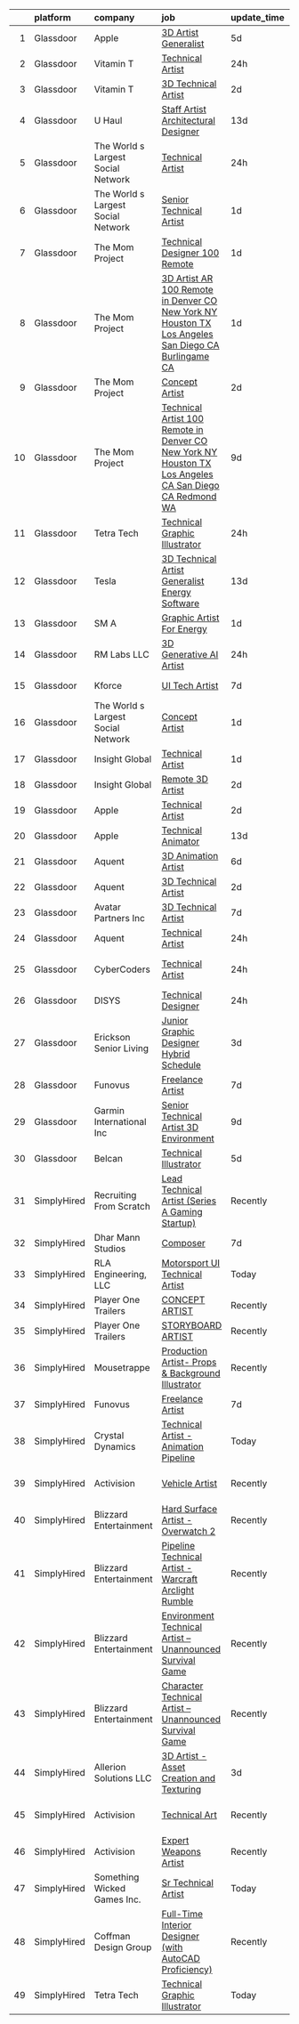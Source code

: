 

|    | platform    | company                            | job                                                                                                                                                                                                                                                                                                                                                                                                                                                                                                                                                                                                                                                                                                                                                                                                                                                                                                                                                                                                                                                                                                                                                                                                                                                                                                                                                                                                                                     | update_time   | location                       |
|---:|:------------|:-----------------------------------|:----------------------------------------------------------------------------------------------------------------------------------------------------------------------------------------------------------------------------------------------------------------------------------------------------------------------------------------------------------------------------------------------------------------------------------------------------------------------------------------------------------------------------------------------------------------------------------------------------------------------------------------------------------------------------------------------------------------------------------------------------------------------------------------------------------------------------------------------------------------------------------------------------------------------------------------------------------------------------------------------------------------------------------------------------------------------------------------------------------------------------------------------------------------------------------------------------------------------------------------------------------------------------------------------------------------------------------------------------------------------------------------------------------------------------------------|:--------------|:-------------------------------|
|  1 | Glassdoor   | Apple                              | [3D Artist Generalist](https://www.glassdoor.com/partner/jobListing.htm?pos=130&ao=1136043&s=58&guid=00000183b142dc7895416eb676f9e7ac&src=GD_JOB_AD&t=SR&vt=w&cs=1_91c1807f&cb=1665126293222&jobListingId=1008177549325&jrtk=3-0-1geok5na2k26d801-1geok5nanirmc800-b4fb4122adade5bf-)                                                                                                                                                                                                                                                                                                                                                                                                                                                                                                                                                                                                                                                                                                                                                                                                                                                                                                                                                                                                                                                                                                                                                   | 5d            | Cupertino, CA                  |
|  2 | Glassdoor   | Vitamin T                          | [Technical Artist](https://www.glassdoor.com/partner/jobListing.htm?pos=114&ao=1110586&s=58&guid=00000183b142dc7895416eb676f9e7ac&src=GD_JOB_AD&t=SR&vt=w&cs=1_ba75c360&cb=1665126293221&jobListingId=1008190119172&cpc=9908D8D4413DBB8A&jrtk=3-0-1geok5na2k26d801-1geok5nanirmc800-4fe0085365ae54c7--6NYlbfkN0DMrcEu7yrtATojKJA7cEzGQ3FdRGWLh0CZQInL4ECGI6k5tN82kdM0OKoro5eXmjoedRYAl107lfzTGd4MtMqxNT_N-I-oovqTDAQc4FXXmNBOog3p6gEvhgVuYTi7QGMWgVkZf7oxI37X7R48npD0zM4Oc0rfDoXZD6pTNS0lrPYV09BD5OxbQ2MDgwKDunjledHGG2Jb2QQ1Y2xFRS3Z6gyIT0mq0sbNdWOCuhHVX1URf68QAend3LIo97YyNEACb__eVU1H-X_ZXSPfyUwmr4ms8WEBDQBSfc8hPzveSt3kKQl1noJhOvRWKHmsD2qBCQ3C7XgWob8od6-9ReXgYHhAC2B75H-OHpwDhWehnZJ0--0CSawsPktCE2OQQkOP12u1eUn-lZfONWUYb5guu5_yGTt_QTn4Gkev7t0Mwow5_uZx4Cvd6Q_by4Zd4ktvHJ3lsoC8DI6hr9zDuoSbZq98VMaO1tlNk0rZVsyZQA%3D%3D)                                                                                                                                                                                                                                                                                                                                                                                                                                                                                                                                                                                                      | 24h           | Remote                         |
|  3 | Glassdoor   | Vitamin T                          | [3D Technical Artist](https://www.glassdoor.com/partner/jobListing.htm?pos=121&ao=1110586&s=58&guid=00000183b142dc7895416eb676f9e7ac&src=GD_JOB_AD&t=SR&vt=w&cs=1_4e1806c9&cb=1665126293221&jobListingId=1008183640717&cpc=2CAED5C921A5F994&jrtk=3-0-1geok5na2k26d801-1geok5nanirmc800-57783d62ab5b6ff6--6NYlbfkN0DMrcEu7yrtATojKJA7cEzGQ3FdRGWLh0CZQInL4ECGI6k5tN82kdM0cJmh4vC7GggBRnntlYyAXyPe4kaPAi-ulsnBuDrGwphUn1K38hpOPWGrG4dQbgduVtxkhuLxtyTGFsslBoSukNnguevwTE9GGarFab0LFWmC_a7d9t-q40goW22BOdLSKJooZTcWhJMO6VA_o8oeq22fKRoGOZC-62i14DAcI9wnBRIWriF14fCK7iCIEEEaVh4WWjiBV4QPkCdibVIxBNIiNZr4oFjAQho6_Ty_BA_3rQv8NMPAI2FVz0ED-jc58YRhOKFxZBdDAdeBDSMYKIzvxO2MoZdHGc3KAb21-swr5Mgs-hSEiS5b6vXM6jprYbus0dnmRaryQbEmJwuQ5O3ANgj1AVWHLwrRQFP0U2usi1qj4uV9zAexs3KxNsg80VO2wqxR8ypOAA-q2l9OUIpLH6qrzHzcQzV7NPqIAnPOQAT69XFQ9Q%3D%3D)                                                                                                                                                                                                                                                                                                                                                                                                                                                                                                                                                                                                   | 2d            | San Bruno, CA                  |
|  4 | Glassdoor   | U Haul                             | [Staff Artist Architectural Designer](https://www.glassdoor.com/partner/jobListing.htm?pos=105&ao=1110586&s=58&guid=00000183b142dc7895416eb676f9e7ac&src=GD_JOB_AD&t=SR&vt=w&ea=1&cs=1_d297debb&cb=1665126293220&jobListingId=1008158422934&cpc=C49818E30565E1C5&jrtk=3-0-1geok5na2k26d801-1geok5nanirmc800-28429ef3067ba079--6NYlbfkN0DdoLzd2nH_jHSLwr2EyTkavNA8xpnfBmQyA5D2SPCveIstByWqgi2KSDKasltwxyfxctkgsP-HOwOdSWhEHutSr9pl1BDh41IUZiravzOsEg4BUKUHZBBfsGybUratl0F9CtrC9DdvGVee0K3CHGdDTLNI56tu9C1qauDIyOB79jeZyTlP80d31ggwwOcbDudl9jSfp7958bo3rRen0rIv-ilZH0EkjQGZ_6WmtohinaSx4kH88OWRC3uVk8lFQdTyNcbKu64W2JaSntDOY4T9kYWx4Np7-RBU3mhNbqE7AT88GVEGeNDCY-u9mP6JNwDK7QFVx7Mqs1qRc3OOiprV0pQgpqdxygR1Hl1T2f02jBkxN_46SFJQM5TLJUY8pNirw5HBiNFx5EyF5sBwFpEHpPc_EbXFu2-0byer26P6ZX5PEAlvBkxObqib4517vtLMdpsJmvWo8gCuNmYelbvpRNTgpEfClpBIcvTSTZm9Qa-cyrN93ED0HmdQpJhUFempqB30UoG7EfkvZ_IS5eRD2JhISOFm_G0PLJ2i5bb8mA%3D%3D)                                                                                                                                                                                                                                                                                                                                                                                                                                                                                                              | 13d           | Phoenix, AZ                    |
|  5 | Glassdoor   | The World s Largest Social Network | [Technical Artist](https://www.glassdoor.com/partner/jobListing.htm?pos=108&ao=1110586&s=58&guid=00000183b142dc7895416eb676f9e7ac&src=GD_JOB_AD&t=SR&vt=w&ea=1&cs=1_fa4325e4&cb=1665126293220&jobListingId=1008190807134&cpc=FAE5E775D180B2FB&jrtk=3-0-1geok5na2k26d801-1geok5nanirmc800-8f7abb08aa7301d2--6NYlbfkN0DSgjPPcnEdvoK3uuxfISLALE6pB1FR7YSHOr_tSg5_QGIhoz_2VqUepdcKLBLI_zS-Wi1gpOq6dMW0w-HsccQjn5HOw0vCM1BAHodrXI4o3BNsrJRgnLp0-dSnnNCxF6gCWhn5CrDQtwkjpv5yFGOhejKpFIzEQi2cjxUGqf6PG0Rj_yANwmVpXj3F259M5Y6fbxTw4eUoRrCfgZCoFBTShngPR5G8l-Qy40hixQOIe9sJmvaUj9OEMrUSBXQz_lkI4JQUJ48ICxlCZ1lowOvSC4Y6O6EYWpfxPc8WMgAJs5ysHo041cEimq_G0s9arJ5Q1aMqzgEfqMskDMpU06TCzb5FB6WdHPJMizESpmF8JJlxS18M9d7FxclJXRkIUuXWW51aLpKlzhSUXdxEdmwNoIKAclnWvrf6-9wNsonZqGlYNp_KNbSEOjWZyeNgbdvZ0arioiNh2tLvOR4TmKKK3j20M-toTF7JgCRAijY7nTQkDiiDf2eF5Zk9B7LfT5rYVYIXQofbnz5pyTP-rU437oAHBlHRu8tZSzU3bn7mpjiCEWVxZljojHEjzmB5RQPgTzCEwwNPR9MbHT2hgA_1e-02T0JvAmNzzgd46BCnGQ%3D%3D)                                                                                                                                                                                                                                                                                                                                                                                                                                                                 | 24h           | San Diego, CA                  |
|  6 | Glassdoor   | The World s Largest Social Network | [Senior Technical Artist](https://www.glassdoor.com/partner/jobListing.htm?pos=115&ao=1110586&s=58&guid=00000183b142dc7895416eb676f9e7ac&src=GD_JOB_AD&t=SR&vt=w&ea=1&cs=1_d9b7d35d&cb=1665126293221&jobListingId=1008187748776&cpc=1160948BCBA38B5B&jrtk=3-0-1geok5na2k26d801-1geok5nanirmc800-43e75aa6d1b6b42d--6NYlbfkN0DSgjPPcnEdvoK3uuxfISLALE6pB1FR7YSHOr_tSg5_QGIhoz_2VqUepdcKLBLI_zT0DoD7XNjRcko3bzj30v3k29042QoANHLR1FwDaQDcWTpTr5mZoegpiEi5uaMsk9GCFVtl7azjXXSP_dmXIv59qqTbl47iCwoY0lC2yzjtSi3R4iYnk6OPt7SGvilmtjipSrek_-jx86ddhemrxEG5NJ5Fr2_TwwoSFvmObB5Uhf8f1J2BGI7Z7M_wuysduzUgCdcPR8n-QzXPLOwfbQkODRcsLVHRv6RoHEWiPbwJd2_F4JvK1udCRiB_mOdP70Nw2Q2sD8tu61WRBfLOBSe2dlWdBEvDEH1ieDGsXlBo8ENDdxknU0DKRRLQM4-CamhT7WZfcj9J1p7Z9ALeFEyJBwJnYDCZX_uTKv2wFyKZAE1yFJNUvBYxwLXXqVfmQQREwXpFehAW8p1wiQBq_7mxxpyM7_Vj92zarGjp7iQFbNLU1LE0A7bfYhyGntvfktExyk0-0YWtd6ceQfwI7moi9SMxDq19URxZYLofMCKljor8Ldm3_gUCFx2qS-EeRoswEYgv_sqhCmBG7LmtpCMlEmFe-h-HeD0%3D)                                                                                                                                                                                                                                                                                                                                                                                                                                                                        | 1d            | Sausalito, CA                  |
|  7 | Glassdoor   | The Mom Project                    | [Technical Designer  100  Remote ](https://www.glassdoor.com/partner/jobListing.htm?pos=124&ao=1110586&s=58&guid=00000183b142dc7895416eb676f9e7ac&src=GD_JOB_AD&t=SR&vt=w&cs=1_8a76c433&cb=1665126293222&jobListingId=1008187455974&cpc=F41FEAB56D215062&jrtk=3-0-1geok5na2k26d801-1geok5nanirmc800-2b7a89cb093a293f--6NYlbfkN0BDp_epf89aHDQhKpPegNJQ_ldQpEFZQsM9OcONMGxWx6pU56EKHF58QjVdAUvn2gUzwHzTDZRzbgVCcvYoK4rZSknQAEOKvWvIwhQpXi-Zq3rliI-fHFU4qQsyGov3paMiYE5yvJC2lu2C9AwBYn-oIwpNggQ5AIsK3BwBBrkphW4kkon5aurPaR1knE9O4DtXWUdWrRM8bUWk0I5AgcynBUlSqqJIfx4rwR4DEV4lg9L0Qt9HPkmTXDL8ccDwXh21XT7WWBgHCjd86tYUw21K6NkHE1sccuwTTz_4riFgNbj3U7sc2z5R3DeUcxF8DRpgBVCWOjILlGgOrmbBie6m-tv5C_VLqzRFl2dVnd5L_vpeiZasQvFnMIj3W9Bv-vrJRdLE6LeRLbAE2g5CKZQrW2d8cATVuClRS4FTnjaTQUNT3F10At6-_m7zonBs0Ul4lc47C7MqYItRZiTnx0DFnNMXk7XDbuW8xGw8MJ_0h_W4JsFtWV97h6z-V6Yqu-VN2365aZsDr35aEUykVmrvTaR_paBBOb-tTPmdKh1X3FzM4KVe4Y5wzF9uq-H7cDN81y9ALOBUeQ%3D%3D)                                                                                                                                                                                                                                                                                                                                                                                                                                                                                      | 1d            | Remote                         |
|  8 | Glassdoor   | The Mom Project                    | [3D Artist   AR  100  Remote in Denver  CO  New York  NY  Houston  TX  Los Angeles  San Diego  CA  Burlingame  CA ](https://www.glassdoor.com/partner/jobListing.htm?pos=112&ao=1110586&s=58&guid=00000183b142dc7895416eb676f9e7ac&src=GD_JOB_AD&t=SR&vt=w&cs=1_4cff0400&cb=1665126293220&jobListingId=1008186710593&cpc=AF770993EC679D41&jrtk=3-0-1geok5na2k26d801-1geok5nanirmc800-40cc6dfce80a4cc8--6NYlbfkN0BDp_epf89aHDQhKpPegNJQ_ldQpEFZQsM9OcONMGxWx6pU56EKHF58QjVdAUvn2gWsGG9ahS3uGmPO4SPCKkDccL93DIMTLmMOzNuL7GLFOzDz_xNmNPfvKnHakEMKxe3ImtgGyBma2uSBUHYvTcYYyouVVJCteyIkf31MLFEvroUvqwyu3S0gxfGp1vudw5pVaKuy9a4Mg9Y5FqbB9WCiQHF2OrFRxsCN8xjD-I2loxA_F4FhBmfrQMdAXD-ZdSuzPkmwe02juy8_P_-BY5yR0OpJjDvJm2O3R35LM-fEnPA3MGgk1WOyymHgxE-7CGG67IZNhpdxLIBIrXRq3uVyqJPLiQsXcTJg18vL1-5CG-Eunkr4lfLJRdPN4vTJh1KOsFbal__rRl9Rk2lHbYewsoAsaSM4Hgm-zpHSYt1FY892bIY3OOuuPtWIn0LKGxa_Poth02luV5_qL8uo0bc_NyQom0KwYMFI28VVknXhwnNREWJTsg_8q_57erwgfVMJSy6Fh8_8ZB0lwWHbDxz3YUZuysH1NQBDGwHKl2UCbzhR87WTbROob5VinoGoxG222QKXMW2NmD1neCRxpRo0)                                                                                                                                                                                                                                                                                                                                                                                                 | 1d            | Denver, CO                     |
|  9 | Glassdoor   | The Mom Project                    | [Concept Artist](https://www.glassdoor.com/partner/jobListing.htm?pos=119&ao=1110586&s=58&guid=00000183b142dc7895416eb676f9e7ac&src=GD_JOB_AD&t=SR&vt=w&cs=1_4b8b6784&cb=1665126293221&jobListingId=1008184715301&cpc=F41FEAB56D215062&jrtk=3-0-1geok5na2k26d801-1geok5nanirmc800-17233e568e6bdfcc--6NYlbfkN0BDp_epf89aHDQhKpPegNJQ_ldQpEFZQsM9OcONMGxWx6pU56EKHF58QjVdAUvn2gUGYk7cihXgRAL09swMZPYsAyRqyE257yvYbbx13VuAAtV4yYcG-ioGeqEUik5rn4OKCZcWnmopQqHLZFgsYC5yn8wwLxhJLC5NnTcQGuv0Ll9xNNRUp9s429WtTd_ZRXajzKCM_HvHYBTNe-G5l0cofftS0_TZCYEqXec_urbk4xGaaDOpYX6gCo1relTgGH5DL9_OZd3frgr-TnYMw28jZJ_3tA8DDkFQPAbQeTd9gcO3gcjELbvNNmMeA9KdsCc3nUYwhqSC4mRFd5sNl__UaBXimTk8TylWCt2NI1sO-TQWhJWb8zID2bLMGMnx9MSDGjckppCy0zOQxpqPFQbPziOpWWnNAaKyUV6NlQ82cyjraUuy1n0mdxr0Y4pL2XPWSYMQLZEdX0dt5rJe1Dw4me3mUJKBTScLtJSB1QPDzKCFG8PBMjM7-G2iJSeQGGdXYoCp1nPmlk0Xv3bp6PyQ9K81xTAmzk8RqJwCdfeyytpwRjBfy9E5XvzsbfMjrmLyjn31tZVZHQ%3D%3D)                                                                                                                                                                                                                                                                                                                                                                                                                                                                                                        | 2d            | Burlingame, CA                 |
| 10 | Glassdoor   | The Mom Project                    | [Technical Artist  100  Remote in Denver  CO  New York  NY  Houston  TX  Los Angeles  CA  San Diego  CA  Redmond  WA ](https://www.glassdoor.com/partner/jobListing.htm?pos=116&ao=1110586&s=58&guid=00000183b142dc7895416eb676f9e7ac&src=GD_JOB_AD&t=SR&vt=w&cs=1_a42245e6&cb=1665126293221&jobListingId=1008166593802&cpc=A65DF3A704A48F9B&jrtk=3-0-1geok5na2k26d801-1geok5nanirmc800-6e8033c65c52bca1--6NYlbfkN0BDp_epf89aHDQhKpPegNJQ_ldQpEFZQsM9OcONMGxWx6pU56EKHF58QjVdAUvn2gXDBOjng6EvAYb4QaaBYmM4bSN2k-k0hJMvvwLe940tQ_2hvo4ZvydRl-32pLvINJ5QREsadtQk7Xg1OJMm_-6eL4oHEiBncfPmp5zoVA1_5_wD5ki2LaIpf9P3rxRCN-pEySvJ8Iyg2gk0-7-KZwcTkn--sa98P7eOI3fZR90Aj24Gy3d9-Te_z90tzk_gUPcKXCxc_Is4Z225bT1uf7Qru6H7SVCwI-5pQsvEycF_vyggOXxYcEYpC98X0HVgczlK-XLGDEOR4T6bd3BN9eJ94p_D7Fr8-nvPi6s3J3DN_7zqQdtcSAspUno65RNb28tLlxRVtkDkVayjASNVWDmVeNmbjiHis92tE0hwLUWOXnMHxAKIf99flt8VTz-GKYgrB3yA5j7d6_gehE2Q3OYqx2RIa7t5-hOsdXk5GYzkC8DX1zMcAJgujyaegfN1dhgbiMXRsKwVIiYz2LMT5xXocTzxOd_Xc8HT0aF4AOw_tuEOVSickMArPMy8drh2U8MaWImH6UxDHU2w6RTvPMj6)                                                                                                                                                                                                                                                                                                                                                                                              | 9d            | Denver, CO                     |
| 11 | Glassdoor   | Tetra Tech                         | [Technical Graphic Illustrator](https://www.glassdoor.com/partner/jobListing.htm?pos=128&ao=1136043&s=58&guid=00000183b142dc7895416eb676f9e7ac&src=GD_JOB_AD&t=SR&vt=w&cs=1_d7c3b9c3&cb=1665126293222&jobListingId=1008190794494&jrtk=3-0-1geok5na2k26d801-1geok5nanirmc800-4c9526b67c31d1e6-)                                                                                                                                                                                                                                                                                                                                                                                                                                                                                                                                                                                                                                                                                                                                                                                                                                                                                                                                                                                                                                                                                                                                          | 24h           | Helena, MT                     |
| 12 | Glassdoor   | Tesla                              | [3D Technical Artist   Generalist  Energy Software](https://www.glassdoor.com/partner/jobListing.htm?pos=104&ao=1110586&s=58&guid=00000183b142dc7895416eb676f9e7ac&src=GD_JOB_AD&t=SR&vt=w&cs=1_3996049d&cb=1665126293219&jobListingId=1008157897731&cpc=2CAED5C921A5F994&jrtk=3-0-1geok5na2k26d801-1geok5nanirmc800-526eb1de46a13cfb--6NYlbfkN0BkX03mv_qGbDFMol2YHqLRvzzvm2LmpzMO_FcYL_FtJlnJTzsjtFTdelRG5HbGrIe2PTLamnnGyc0K9IhIzhvtAaA_C3Jn2PnSTYWfi9sxFoDfsz-iPWzSvtbHiGIa1Jep_ls665KD8ZOby9ycty7zaxZQmjF4kAVq6PfQXlakV1KOAQBBbjZECkT8jtrWal2hnBt_NLyvxWBgZrD9yLB0ooZ5IbS4xPP9Qlyhojq_tWQEltcTiV7iOWAfedVm3uS8KBRRcwmhL63L5W1-IrhA33NsQcvwdGGltMVr2dLx5dyO4Lc51Q2WgxiwsviRwS0qoYkpfJN_tnUyF07OxPShr21yw-M6isfgDVIQXILDbrY0ENIHN9dKr2g2gHr2k_DkqLA4hPQueMudvDP3pF8NrkfSkUb2OYBNnZCtgWhIfyml-UnRXomPZy1Zsh5LPqxwEVnKLgCe0jet4myhxcgEk9dWCR2E3ZUkSHF4lAbwNK9zRrpXI_Cs3sSqXgyi8oPaboUXSDhn_5y1ksvQMfNg)                                                                                                                                                                                                                                                                                                                                                                                                                                                                                                                                 | 13d           | Palo Alto, CA                  |
| 13 | Glassdoor   | SM A                               | [Graphic Artist For Energy](https://www.glassdoor.com/partner/jobListing.htm?pos=129&ao=1136043&s=58&guid=00000183b142dc7895416eb676f9e7ac&src=GD_JOB_AD&t=SR&vt=w&cs=1_7381d443&cb=1665126293222&jobListingId=1008187169531&jrtk=3-0-1geok5na2k26d801-1geok5nanirmc800-d9cea0c1bcd8c006-)                                                                                                                                                                                                                                                                                                                                                                                                                                                                                                                                                                                                                                                                                                                                                                                                                                                                                                                                                                                                                                                                                                                                              | 1d            | Remote                         |
| 14 | Glassdoor   | RM Labs LLC                        | [3D Generative AI Artist](https://www.glassdoor.com/partner/jobListing.htm?pos=106&ao=1110586&s=58&guid=00000183b142dc7895416eb676f9e7ac&src=GD_JOB_AD&t=SR&vt=w&ea=1&cs=1_499ec3ef&cb=1665126293220&jobListingId=1008190172064&cpc=21001CD36CB5FE0E&jrtk=3-0-1geok5na2k26d801-1geok5nanirmc800-a101640b2a25769e--6NYlbfkN0DAwgduWqBP7ymGN-lTADpinz2i-23XbRAyg5ywqS-MDRMEPY4xgQIz3GME-UDiJJLBmqKVmKMsAF5-ZqxYJqQ4-XCnGNMWWXC8u0OiK-_kQL0XAZiviRYjP6kzoBeSgBD8YDk_SLyHKGQAAN-Nd0Fy3CyajKfYiX1OJoHfH8hCsRIa6Pu3XuKs1jaWJtgQSmScy5JJc_cync-jsBo9IZj-3p0cPiD-qMBL48_o2L7NBeKE0yWSfQtt2d972ZOzAWh06Jp--KXIG-_Ta-m0C9YwHCL_Hj9Gs5DYa59Pg9lDg9iMbiAaYksEmxf7caJhQ5woEhF-FoVBlzRiJRKiGwVkHQWn2UPUa9VuR-hflKekf2A0nkd99QP0OHoshRBtDlNYlxAXGNToqCfQmwAmgOBheJb0YU6N9el8J5oP2uPkiVaO9F_GKUJ_6gfEchI8sMK_98xtFBeuBfhHCVlZYiHumDIEKPoE_SRFEN3WO256jtWk6cmC_T-63uwmYDe1fZvC14rlfP0NQ9rxFo_eDktU)                                                                                                                                                                                                                                                                                                                                                                                                                                                                                                                                                      | 24h           | New York, NY                   |
| 15 | Glassdoor   | Kforce                             | [UI Tech Artist](https://www.glassdoor.com/partner/jobListing.htm?pos=122&ao=1110586&s=58&guid=00000183b142dc7895416eb676f9e7ac&src=GD_JOB_AD&t=SR&vt=w&cs=1_d807e93a&cb=1665126293222&jobListingId=1008171475881&cpc=9908D8D4413DBB8A&jrtk=3-0-1geok5na2k26d801-1geok5nanirmc800-8748ed1c41fd3b3d--6NYlbfkN0C5IatSLh_Ak1q39eQQoPIxD737RW9NeiYGvIRXkrLjEBkC4LI6KweFWWPiS1PvvlwxA2m4CamoThoPYW6CxHGLk7ATe_Ty352287DtOcs0O887YIIINEXee3FgfCvQ3FDnHWz5iqrayxNrdw0fILeyuW5zl-9iFm0xlNvjbbxNdTo1uQ2sMGXsLIXBt94cmgjx8w1PXbJt0hNyRo0tzPV4Yh9EqMDIUwNOtuAtZxCRx566zpGwm_Jc9hF0aMWrVPBJdfSw-RiU8FlXFQ-iTfCXuTdfPf-AT-5fcpz8lkC4ko43Z8jsfmeRR9kBWntGOz-I1nUtUXSX5CMjm7KsY2-7WxE2nXER3s5N6mEtAoW57tj3nDMleVlUXF3a2PnaIUBFMK7-2KasDvI_xQ82B0pOyhiy7xifgYtoAOX1AW8yUc4-a-OiOiQvyEc40UyQMaswwg-VN9JRDaLkwEiLmPkZoy3S0serh-CL5C-F1w8fn4V725K0_9SE-FDeAf5ANez5S1PHXhkGVEEgGwxgyK0IUZKi0tnsmZCkWVb_gzRcF87jOIabr94B5lACDOis0cCtdlk8mK55DZbg-8OcGz0ZvpWeYAbjoi-pORq0eQvpPQ%3D%3D)                                                                                                                                                                                                                                                                                                                                                                                                                                                                        | 7d            | Redmond, WA                    |
| 16 | Glassdoor   | The World s Largest Social Network | [Concept Artist](https://www.glassdoor.com/partner/jobListing.htm?pos=126&ao=1110586&s=58&guid=00000183b142dc7895416eb676f9e7ac&src=GD_JOB_AD&t=SR&vt=w&ea=1&cs=1_359bee8a&cb=1665126293222&jobListingId=1008186340815&cpc=8795CF9063CD573D&jrtk=3-0-1geok5na2k26d801-1geok5nanirmc800-cc7e55fed0efd7ad--6NYlbfkN0DSgjPPcnEdvoK3uuxfISLALE6pB1FR7YSHOr_tSg5_QGIhoz_2VqUepdcKLBLI_zTEfFToJ3KPwjBQLNJEeyEoRYS8aDC9M1mga6tPoHvjo53jKQVlzXfnckupStHRyNm9gcOotVCOQmHWW1CyZRD4Kz-OXkGsTH6Y94taGGa2lCHkcahcdkMOEWkcNV_RyUiQ-L7bmQ8iY8Xrc5WADtoFAsHIF5m88F3zswZX-18r2zHeNGcHzLOasxCDsbMBcUsOFr0qCXmBYTyYvOk1GLeC3t5Tbo4BfcvBpZpCK07IGFwCt48fT9gdpneyXiXgHAMWP0fDLlrL7XCiacbZ9QwmojsW4G5VywR787CI0HVaTxd1BwIbdsx2kateutMOzbntLmqqrH4BDa-HGYti6vHz4pXBfNcJzERbWKjfsD5MBTRTQioLqyiyVxUj_JQvpq-2Xaz8eKPLbLAuAzmeyREqXShyWoMQndOGTULKDu5KHWblYUrL4erAvEkI2xMyp9Yyve5MJXbVWk7u8l5zHTFy8LcF7FSg6Uq4UNdAW0YE7xZY3ChBj_iICnucOKCYLQjyCAXLRmR5yuUxXhSN_-qv)                                                                                                                                                                                                                                                                                                                                                                                                                                                                                               | 1d            | Burlingame, CA                 |
| 17 | Glassdoor   | Insight Global                     | [Technical Artist](https://www.glassdoor.com/partner/jobListing.htm?pos=117&ao=1110586&s=58&guid=00000183b142dc7895416eb676f9e7ac&src=GD_JOB_AD&t=SR&vt=w&cs=1_cf677ab8&cb=1665126293221&jobListingId=1008187156942&cpc=451933188B21919D&jrtk=3-0-1geok5na2k26d801-1geok5nanirmc800-58ae165802432f9e--6NYlbfkN0BKkHZu3wF05EeDimN_p6sYpKCMArvwa95YdH7UpkaBCqc7l59ErwqcyE8VoIfttn5DgIx-Q0rqsd42Vgb5_V77ABVyrhG7TAJd1uA4vfkXmxU-usPiVY7_8bsjLvTSy_a2wZW9hfmWyLff8g7tHbUg7ojR2qpUcxU3H4h1bSEFDwYEiKWUghIIf6sMmWmM2H7KQGtUO4oE3pOiifK8jt7dy8vpy96tAufiJUAYPRJGuuw9-n1dTg1M70c0nwh8w76CkshFSUoILQiyQrvdQkTijXmGuWnbSP9pbY6NqvH7YSqvBnpyJ7lE0saIlskBpudbqL_eoHoK0KwE53mg0wWV8ilNaVjczGlNSFkUKm4C_0nTRzA1fR2bfSXvIUqCBUIfbOjVNzLh22VDV6I-qmKyPUUZryOmSd7LihPNRlpIB4_NitswrM0jKMRCvwE46XUu-r0a2fyODEu0oV5OSDN0SS6-lBiY3jjlxKDnw-9VFSeKMxJcWtan0tINMBPt16k%3D)                                                                                                                                                                                                                                                                                                                                                                                                                                                                                                                                                                                    | 1d            | Redmond, WA                    |
| 18 | Glassdoor   | Insight Global                     | [Remote 3D Artist](https://www.glassdoor.com/partner/jobListing.htm?pos=123&ao=1110586&s=58&guid=00000183b142dc7895416eb676f9e7ac&src=GD_JOB_AD&t=SR&vt=w&cs=1_7135b2ad&cb=1665126293222&jobListingId=1008182605840&cpc=3BA4CE39D5B5DEF5&jrtk=3-0-1geok5na2k26d801-1geok5nanirmc800-0da53dbe4e0acc31--6NYlbfkN0BKkHZu3wF05EeDimN_p6sYpKCMArvwa95YdH7UpkaBCqc7l59ErwqcyE8VoIfttn5_RBWmmYEo4oBMOveeso4D5gmTQkpf_Ej0eK3rWDG73PVYDbgvD1dP6yvxXeusgTRtSYX0_2DlhclHBgHrG6bZip0RTsVJTD0dPng34dHjz31fUQhT3nkiVF8hgOcG3PBLFEApOlV9XcQTbLUlBSNZ0NEeE168_kXag6eZTULElKkNQkwdKxXkTOBUvRL9DlC61Cax1GiOBwBytohV5QfXp1e0EuMORvY7IK3wiUhroJn-6UqBYzIBdwI46f91Ew7cBhwcF_2nzfIr09ObdB0zcE31iGQRM5stN53vTsQ6Ak2dQV5x4UzcCXeUwGbuXmySCnpS4PGinZr8bBxOlC2DTsm5cPjpady6JYPsOzkMU6SEk733EgZX4CERBZySaLQJorYeoU7bP8KrX5SVMf2hMDHf5Ci775Yom_iQPyQe5Ocaq1VGIc2O)                                                                                                                                                                                                                                                                                                                                                                                                                                                                                                                                                                                                  | 2d            | Burlingame, CA                 |
| 19 | Glassdoor   | Apple                              | [Technical Artist](https://www.glassdoor.com/partner/jobListing.htm?pos=103&ao=1110586&s=58&guid=00000183b142dc7895416eb676f9e7ac&src=GD_JOB_AD&t=SR&vt=w&cs=1_63b52c4f&cb=1665126293219&jobListingId=1008185057649&cpc=3BA4CE39D5B5DEF5&jrtk=3-0-1geok5na2k26d801-1geok5nanirmc800-769b759a8b3d76b3--6NYlbfkN0BvKrLyj5gPmtZO9T8euul8TCxuuKNOtzRJOomxnwSEodTz2Bc-sPZl5OJ9R4TJsNf_j8bAPQRPwzf7hOO15YLr2ASWXe2r8IhtbLVc9P1AOB6UhsYtFdGWoUfT_0sfBvJQHNhoX6M4T4KYExlylBwNO4HFO7IzclFGD5ObLaAP8XyCd7m5ETD0CeuH3W1Awvyo-YhxbL_1ub-rnMeFPnQpZawn5KOXkuzX0g0dG_Pm29SnPekjrCII39dyYDJwr-KS9FFczV89CtnNMIlDy51xcALW8KIF-Hb1uOvPLJi51sSHgiLfwrkETB6mTkOxZgGxLEmDN6zRX8rC-GCcCOl_vEAt14Ht8z0htl3PxOYxsM2CsPMzT9YlBpNJ7aL7JxrahZ9sJZKtm8XcHVDbGgnig9ejISWhJGWhGdmWBy6oAls_1LWCSpztkjKrR-IIfx6gNKUG5MY_bN--GqitPmLZh7txaVltROWkBHHwIBJlyi3E_0hh594bcVmge4USFZ-Axabjz3dbLBWjcvBohpobb6ooKt_xXDqGkWlHYA7KYqpFlUcHRKt8OCynB0mD-OCqtFFtC8mxymms1H8rsBklZXd-rCwUaFPyRHM5ygHjGbP72SfXjhohp0wCzwXmgM2xK6-HEmUrbTf8g2UqdRbJDD-wqWRayf67a_vm9UKNyQmIiJaO7EvyKrktB3SdbcMLoH8cCHASuZG4tEgRpKGPaobWvvjrWJWnWoizGnC7BPnfJGHQjJEkAuIMnTR19lLBv4MyE6BWEkAZxFl6MDq6BBIhHEbyhvFL6goLEyll6R5Q7_bUWp3dqv6atnVFNlYrnlbLlwgUDaRzf9EJFRu_mR8ksmw2zHukb-4TY32wEIrLIhw5P4Cjg9-xrginUc8kZakO1K_RGneR6n01av4H3HUlUepZGJPTFsTg4_KPP2RLI5e02h0haiG9V9LBK3CwRzP_-8ECgdsQ2Yifs_8FBjQQKSyX6QDBpwAdSDBvzhM9J2RJ7TuRqi1GoU4LE74%3D)                                                    | 2d            | Culver City, CA                |
| 20 | Glassdoor   | Apple                              | [Technical Animator](https://www.glassdoor.com/partner/jobListing.htm?pos=107&ao=1110586&s=58&guid=00000183b142dc7895416eb676f9e7ac&src=GD_JOB_AD&t=SR&vt=w&cs=1_f6fb19c2&cb=1665126293219&jobListingId=1008158072633&cpc=9908D8D4413DBB8A&jrtk=3-0-1geok5na2k26d801-1geok5nanirmc800-be55038f8aa5dd5e--6NYlbfkN0BvKrLyj5gPmtZO9T8euul8TCxuuKNOtzRJOomxnwSEodTz2Bc-sPZl29JElYHfcoQTWHtxvJun99TxfByIT46dF5J4BsautTkVDozPaDYENpr8lzUPk-6oR0Bol2v153U7Mn8Z7Hvg7bKicvPk-Zzd7Nj3-nde3mT_81GSQgtrF0j-Hpn3HqbeFxug-rzwgw1Px8TuOomEuMALBTKU5QovdqT8gQ6TYQBduZmc_AJ59msU9iYuN7GAgOIqnuD0uiQKy5jl1eYmE59nj1JiuM9gUyFaigjIrKGyipa9Wf4oWLrnuH5izI00I53TTy2fPRYe-UZgSdAVpsw8RGTF9FLOnw8sxQYnCuFf5wEKhewKGUPD2_Kx0QnUyhd2hv0PuwZp5XQluATPCZ46HueU_XvXUhxWoPJBNTyqx0VDcr2EI4jsDq33JPA4BGF3izHCbG3CZ7rRQdlome0tV_tbpY87lTGQ1t8VB6jiqYleoOUOlX2TqMrGgGfbWmy9U_xaOsRNsKOdSNf-W8G2MHoe5MSIfAKg303zPyXi91DZtDLSiUwysmCKiv2h5n8dRfPWDATbgwhvrk_shjMZuCtLDYphSZ92KTm00amRKYcNNFlp7YIkifRUYwYCq66Gad7Jh8LpUXaDbOF9hZac5_OxJo2Z3C_NCwzjPkqvBBjpPxMn_tMSqeGSRPCmoMPKduTgAlNpU6MCPQDD_-5c3uys7PfbKKUNc6Dl9jfVNVtMgkgCSfK6_GsVY9qgLlA54P7NTUGijPaEFu0ANPugzamjPZrwkFuvK46MBoSStG7Qx3vK4rrxY6Kz-DNzcjpc0BB9bDsUKwHLZ_xbRSC5FAZcSxNSzB8fIe97GiLeWVbbjn7lihf8KKb7Ixda25PbHlMJc4O1wU4pgb4eDwzXCJAO9OKgcBM39S-xJCoWxnTCEl4x7MjiA5D9TNv3Io_KV2pcsVOObkv-Hpz6s97VxjTvPCtASlZ2Uxp972UpXrlPbbJXzi7qfpHDrOTI61i2T6DJKl8%3D)                                                  | 13d           | Culver City, CA                |
| 21 | Glassdoor   | Aquent                             | [3D Animation Artist](https://www.glassdoor.com/partner/jobListing.htm?pos=120&ao=1110586&s=58&guid=00000183b142dc7895416eb676f9e7ac&src=GD_JOB_AD&t=SR&vt=w&cs=1_e36b2d43&cb=1665126293221&jobListingId=1008174089695&cpc=334ABAF5D42DC775&jrtk=3-0-1geok5na2k26d801-1geok5nanirmc800-4d54b6f5d7d7504a--6NYlbfkN0DMrcEu7yrtATojKJA7cEzGQ3FdRGWLh0CZQInL4ECGI9gD0Wolx9R2v-Aex0-GK04esuCnaHf9YFT6rhvfU-x_QUpa-ngeKFah2rSXaKZeIkhYV_R5a07z8tDS6-0xf_n0LGYfVN_fszWUXMNyOcI37Q62gFmkpVk8_WB2aFD5aMVgaQiNgr3UQfvVhyrZ0oVz8K9zUqAe0kF3PdRwSTj5-8F_591pyX_NUJ4yr5kfJswpB-wy5zjACJII76s_H4sQkjpzobJFhgBXeirVkZALq6yicIuBmBzptdDnnCInDR0K2Yswe7S0thYZ9lx-NSGWGW6agwVWHG8GKCMw74OLWS_w6YmEsBWmpfHVnRtHYR534RdhUedHM4THdL00Gm12wow6hH4iAUn82IYcBq_jl07S0p5aJ-zRVJ7yrEmCeeKB5WvaSdaQmrY5dcIh6xy9NghchOuUDA%3D%3D)                                                                                                                                                                                                                                                                                                                                                                                                                                                                                                                                                                                                                                   | 6d            | San Diego, CA                  |
| 22 | Glassdoor   | Aquent                             | [3D Technical Artist](https://www.glassdoor.com/partner/jobListing.htm?pos=111&ao=1110586&s=58&guid=00000183b142dc7895416eb676f9e7ac&src=GD_JOB_AD&t=SR&vt=w&cs=1_d0458235&cb=1665126293220&jobListingId=1008183714098&cpc=FAE5E775D180B2FB&jrtk=3-0-1geok5na2k26d801-1geok5nanirmc800-d8e41e9ab23f102d--6NYlbfkN0DMrcEu7yrtATojKJA7cEzGQ3FdRGWLh0CZQInL4ECGI9gD0Wolx9R2v-Aex0-GK05M2bUTp71PXxAWKBuFfWnF2t9_OKs7M3WfaSdJrQO2kVHbwUqh7knQGYiTNzGqapcpjNQpJi4tLsbc0-kZZH0vXci7AgzQcZJMdXgJEfZzlkn85kNequlwGn6OrMco3z37fPETilOgLqC9OyvxwXTfmOeOuIq8soQKpILCKdjp9yCHL-nkG7mRssm6x1QYckyVshZZaVXZ-Nt8JlyAhOV_upQslQVKPBOj-ifcZjkC4BRQ2cripjOiU3UCm9SFmkL3OERXgt-TwFij5yDYkqCG6HehMAz-si0RRLSywWLeXMM461iC1XtL8zWm35Vq5xukLH-Mzq_upKHaggb1OoD5_GNB2gAoojhF9nUgx2FmEE7S6z3AS4Aj_TAH12mMVBGco9J2-6-67x-YZLC-d9oM)                                                                                                                                                                                                                                                                                                                                                                                                                                                                                                                                                                                                                               | 2d            | San Bruno, CA                  |
| 23 | Glassdoor   | Avatar Partners  Inc               | [3D Technical Artist](https://www.glassdoor.com/partner/jobListing.htm?pos=102&ao=1110586&s=58&guid=00000183b142dc7895416eb676f9e7ac&src=GD_JOB_AD&t=SR&vt=w&ea=1&cs=1_33968a59&cb=1665126293219&jobListingId=1008171536143&cpc=608BEFD8E68346F1&jrtk=3-0-1geok5na2k26d801-1geok5nanirmc800-7061160f823e1f8c--6NYlbfkN0CSE3POay3L6XNXi0aipSscdc1Zs2V3vZI2w3p7sV-WvxBZEt62L7TWduXqtmoNzl7vmt9QySLyqsdgAlDIsDvzMSF0aYv20oEFa5RZWP2jsvuDOR0BT26YoTs6P3iULJ-h1jHulp7KkwjJGwT64mgrIFhyyzVFZLtMa2tNlAdmwsNAq9lcsuZfgXSv4bZnDpYkHFUg8VSNVbDva3qMufDxrK8u_udTKHl3sdxts-xzTEr8IO2ACyQKzKu7b_wPfDoXs6Ud9kUCAsUhqoeBNz6LLxgsFY-Ilt5CB5kr_PNh8YS4bwbEdkYdjCfxn0TqvJPJT9SGgbwNpOsrobzz_Fj5SQVpesgc2v1cZBDze_VqPQqcWZETxudqtIi0VdJ4wGFHKSviyeMvBa_Y6VdJzYt4S2wUz-iz2Wx8o1p5CMCSqkTM8KPDBwBLNEXm8ykPd_VnJH4lhKnPHjnb-PI51outkY4nq53eNp-S2WzsBUdQtAHmlriEhb-SST4TaWTUpTRIcS3GtvLD_A%3D%3D)                                                                                                                                                                                                                                                                                                                                                                                                                                                                                                                                                              | 7d            | Remote                         |
| 24 | Glassdoor   | Aquent                             | [Technical Artist](https://www.glassdoor.com/partner/jobListing.htm?pos=109&ao=1110586&s=58&guid=00000183b142dc7895416eb676f9e7ac&src=GD_JOB_AD&t=SR&vt=w&cs=1_67a6f0ed&cb=1665126293220&jobListingId=1008190187443&cpc=9908D8D4413DBB8A&jrtk=3-0-1geok5na2k26d801-1geok5nanirmc800-712635e67983addd--6NYlbfkN0DMrcEu7yrtATojKJA7cEzGQ3FdRGWLh0CZQInL4ECGI9gD0Wolx9R2EDT7B77c2cQxjIjqlz8gqDXzQD0nkWuuGfjhF1QkStMitzHagFQyiFV0-hxpJ5IrqYb8V34GbiH7nuhq8VeS82M-y-KkAcn6ehfVi0npSnSywNkEjgV2ojdINrBG9VvCmguG8uEa1QJsllljj05AdzjufGWsRiBmlXy2acC-hHpXvnLn8McGe7dO8rK9T5q2DfvbncimoM9xTk87fGtjKXgHuapnESbTeVh4rtMHI_I8IGweDf94BrBinAaTL2aqCjQtsGRD-4Q5gVlIxU2guWI0RKyFeq9uA5Ijuendu0vvCSpZgWpf6pKs0RNnDDv3yyObtecNaR91t6EuQsDIzZnQuTyW-DwUw5FVif4SKFO8SG4-NSDZhtDzrnB9OOAxIqnq1otgZ6bWz9G7mzy_hO-pe_1H16otAJAFYYp_1IY%3D)                                                                                                                                                                                                                                                                                                                                                                                                                                                                                                                                                                                                                    | 24h           | Remote                         |
| 25 | Glassdoor   | CyberCoders                        | [Technical Artist](https://www.glassdoor.com/partner/jobListing.htm?pos=110&ao=1110586&s=58&guid=00000183b142dc7895416eb676f9e7ac&src=GD_JOB_AD&t=SR&vt=w&ea=1&cs=1_8c365af4&cb=1665126293220&jobListingId=1008190928752&cpc=C4A69CCDBB3B9599&jrtk=3-0-1geok5na2k26d801-1geok5nanirmc800-1eaf098db5029333--6NYlbfkN0CpFJQzrgRR8WqXWK1qKKEqALWJw739KlKqr2H-MSI4eoBlI4EFrmor2FYZMP3muM02T08-2umJJhWW8PPOBLWPvR00Tr9usm_6ehSCYlv0sV45_Nq7wm7SnuOzX70kRWozW9DioW_VLLmylrhGA0TUh-W6aRh3diPzphrwUiG2lkcsx1OYKYQHrQsOKnb8e-5kH3eirG2lXCXcc6HTRWPKf3gybJ0ewkLSWW9zjLtWi7WFFbncKJPF14zVJRpzAXlrFEhiILkCNgnU9K0HEqNS8V3NUBBpK8AgogJ_htcekFjAY48555G3oHoUYJtSP6bKjI0LhQUjltLFbohXEqg6GuexCYjc3HcaENGfVc5rlEAWgIm_uS0ahpHhoAvmCHiisfC9gsxZ8CRQ4rPma9ccbIspD1kGQPslbB7QBYQRYgEAQuf1FGbqhjLpFSOSWPmTo1AToDJPkFzLVpv1TFk6njNOLz4MZ0Fnb3kjqnPpf8gFr0AtrDezH9376FA9ezfUZVj0RCIkVLHns9w1Nc9ikFtV_Ppzcr-Rz0qL8aVwm6cshjfPXJwUO0U15Eowut7c8Xg6ZuH5WexKm0h9gGJ-0DuLQH2BPxgcV4q3srLTVsRM0JyDlaIOZScmnJGTzgtU9ajeU6ilCy64ys9mEvgVwt7lZ_73LwSZa0_twgEXa9g07p2TrSvY9nRRNNyrD_yGQeZrGgYdFZlMb0RnizFV5lHJBpLMqdK1_0S1iIkSO4yA0L1KH5fBU02FAPYne4tCzrthgjOguyo6C0uRPhv0ruZU-OKOJl1RlJnuxwWuJedOJzZhfSW7ApILp77i1nz_6HzgFPdhDqBHVFkFncpcstWHyXKCyrcT8CTbU31lBqBVSenl3axogtCX7xW2lhhbsgv_3Qa-s-pNYJP6NO13TamuAOXg5-TTfuHush7wDrBH2zF7ltVUVNHoDsRiAY3aICoO1WajeJkra_LJ806Lm2A8W1YabSPHN8xvSgGcWp2_YK77SFuaAinWQGHRWLoTsz6Rj6VACftCmu2Q5qb16-zhN6aoy155a_oZ7ekAOw%3D%3D) | 24h           | Los Angeles, CA                |
| 26 | Glassdoor   | DISYS                              | [Technical Designer](https://www.glassdoor.com/partner/jobListing.htm?pos=125&ao=1110586&s=58&guid=00000183b142dc7895416eb676f9e7ac&src=GD_JOB_AD&t=SR&vt=w&ea=1&cs=1_b146c7d2&cb=1665126293222&jobListingId=1008189952982&cpc=C4A69CCDBB3B9599&jrtk=3-0-1geok5na2k26d801-1geok5nanirmc800-403743feef56ea76--6NYlbfkN0BTYkY06FZEdAAtNWO-eDAfNklmfZymsMF6eFRONl7rAMN5x_2sHrqXfWPo9rHDxSMCo8vYUm3OGizTfE2h1zbLlnZE9LiCKrloa2kZpyMJpkKRlrdexBkNxnOcDBg6158-4AbLmayG8k5MqxAgVxn850xvXUgFgtcw6pVLHyT0ti6xV1V0DhzVDUBDg03AEvqa6RILMA0LG3gOoLGOkH1LjrRoYfnvCUy67klEdpeZXrvuNz2wKpv9ZbmkZ3bULLzbCBshTZlXnq9bNyLjRyBHbl9LJkH_lolMGmDenwDZ0KjxU3DrAz2qsVDY0-F64UXvLxEGsJW0MOfC17YFEnQhEOouIuDV9K199Coz4cwljLO5nCzA_RAC8VoMOlgRa3kotmSAd-seiemP8IrU12tCNz7sYhefC3JIcaFJEb_iA84DwtInbd8Ifbiaew5Ej8AKp0Zw7Xx3kS76anh6CPlqzAjiOM3RQzNtIwF3tN5mcMWhImZGN4KnyYDKGR58ZesSN_xbmvJRq52EPZnaR8fz)                                                                                                                                                                                                                                                                                                                                                                                                                                                                                                                                                           | 24h           | Remote                         |
| 27 | Glassdoor   | Erickson Senior Living             | [Junior Graphic Designer  Hybrid Schedule](https://www.glassdoor.com/partner/jobListing.htm?pos=113&ao=1110586&s=58&guid=00000183b142dc7895416eb676f9e7ac&src=GD_JOB_AD&t=SR&vt=w&cs=1_40772f1d&cb=1665126293221&jobListingId=1008181622820&cpc=654405A9B1E0A9F5&jrtk=3-0-1geok5na2k26d801-1geok5nanirmc800-0951b05987dfed0f--6NYlbfkN0Aw3paYmwU6FofVDdXTN6b2jRH4engFYV06vIOeUBvgcMPmiZAagjCk1RrrziBtCf7tpnaIWTetQkU4Bk801G2TR76OEPdi5tqiW5RJSEKhClqLDEX6Edi6ruZ8jWTKy4HMvfAcukzUPcxMktpIdwdVjvOEItJhGX0NcMu91RrkW8vjKZfufOqIHgLMF5PLC_VbcrimYsEMrWXlQ9gbCphUXZkFUvkDMuVoX4wa2slhjdJawv2by9SVugVsRfmAca-3BSzONk7KrEfDOEWqfvF4mgdwwRJECN0m6-WFxeNkLLsEANrvK5CpRaAd_qPmZPIwkugL5WZ4vfiF3OPqukb2qObcLQPNvLNHqy9M4xTbKENb1Ec-dZ0RG978GDtVlAuEbFi5OQut-LrkzWTCp8LhB2GdlIfAVC9KJMIhm7LFDozS1dNdejjzj2Hwms89wWNQ1xfntz_nCvzvLNye9SJadpfoi4kMyQaEax3vlbmtyB1Vj5nwniq_6Rqs_lr82cY1vgEsdyvgq8PcXOxtUwqVfNNWLyAiyB6HqPn5a57IHg%3D%3D)                                                                                                                                                                                                                                                                                                                                                                                                                                                                                                              | 3d            | Baltimore, MD                  |
| 28 | Glassdoor   | Funovus                            | [Freelance Artist](https://www.glassdoor.com/partner/jobListing.htm?pos=127&ao=1136043&s=58&guid=00000183b142dc7895416eb676f9e7ac&src=GD_JOB_AD&t=SR&vt=w&cs=1_6d0edf3c&cb=1665126293222&jobListingId=1008172541440&jrtk=3-0-1geok5na2k26d801-1geok5nanirmc800-d1e25d7e291ec098-)                                                                                                                                                                                                                                                                                                                                                                                                                                                                                                                                                                                                                                                                                                                                                                                                                                                                                                                                                                                                                                                                                                                                                       | 7d            | Remote                         |
| 29 | Glassdoor   | Garmin International  Inc          | [Senior Technical Artist   3D Environment](https://www.glassdoor.com/partner/jobListing.htm?pos=101&ao=1110586&s=58&guid=00000183b142dc7895416eb676f9e7ac&src=GD_JOB_AD&t=SR&vt=w&cs=1_4c19aa91&cb=1665126293219&jobListingId=1008164609702&cpc=BE35796875A68D35&jrtk=3-0-1geok5na2k26d801-1geok5nanirmc800-83808d01a5310021--6NYlbfkN0Dg5evNRJvCPk13WGyVOuD3l37uSO45pL6JOyYp8f8ueTcRAIrHjECxMR9NdDDH_UmVLy930lbwOmrbqvsdn87UDE6KIqIPWy3adVvVAYM7Hf5D8-SUp-MfyyqNrrE9P9GA0gAkO1KQULKz5LLb8KRmk2hw2crrRYIrkzrhoUe5QbohRDIPrQOIm_cySOJ8cidg3kXr_iw6kd4nUxBAVZGcV_-U0l8es1aVz6r_9o5m3zDCTbZhkcyhDP4cMLSNohVvxtPvBCIwYSvcJZGQdc-QavRJAbN2eEREoP_qt-1jPnfrt4d-0Zh7Xy6FlRR8TLrktU-My-aLa88byAqlSaUivzVXghc9mbpynpFWoh2ywTMDf0AQdwnsXUojxCzsDa5g0YS7pQ5bjBzzYdnYTasCCoGQ1CPjeEIKDezoWhS4wDv9efu_QjHiabUqyC7F4gDx175-oaqCP-srNMAp2lFeRVkgMKrW76ejyY_zBwwyyl5e9x-PRW5EfAwxHkJvsu10cgLbLJhcTU7KGvyrQfwLmJ3_LlNKS8YoppvBQcr7eGEHyv-_9_Tcg2AK0v_-sltOOfYIG32p3zWU7sQKXBFjgoklczLSOomA0f-7S3rmvVGvQ4a4La-ZxSipM2LvSRvnavvDAtCbZTAj1945uXF54Y45rc0F2t7pWGdsoSVtH7O8MlmdJbF3pMwL9qwZwyQl4MUCir_YB-biJeVJZoXRsBCJZPOZjZGx2mPFPHzi55_C_ZWvMTIM)                                                                                                                                                                                                                                                                                                          | 9d            | Brea, CA                       |
| 30 | Glassdoor   | Belcan                             | [Technical Illustrator](https://www.glassdoor.com/partner/jobListing.htm?pos=118&ao=1110586&s=58&guid=00000183b142dc7895416eb676f9e7ac&src=GD_JOB_AD&t=SR&vt=w&cs=1_fbe2efd2&cb=1665126293221&jobListingId=1008176928485&cpc=C4A69CCDBB3B9599&jrtk=3-0-1geok5na2k26d801-1geok5nanirmc800-041ff9815fb38bdc--6NYlbfkN0DXzDzZ1Oulz9LSjzVbF8otUHEujJfFPwzVdyJWZPnyGBC-xHtBtebw1siL0zRHvfMW1SoM6fEcW9pzX8XkDtzpZpgpQVhPrUemk9tWdZwgO0_ZVH8Ww2L2yeeQlynTOPG4Vn5ZzUfO2zjRYlDL2ZzFvFut_LPIDJZpOL-77XEXaOnx53ZHzWlUre0N8i3jNLHgxll6VZgrEcgUfnG8wE4bix_h22PlQRJH2aBbV_BtF82zdjzJ8Lxyo0hoTBaJausBgBGyr1oc3CgBy6chVAAfsNJeXDurA7AWBMuwrEhuqxVVk_vWCvlg2oaF96Y1XlHgTK6036nvGuNAieEpYcgWLekE26WZoq-hRL30EbvhqdUVZVzuJBx4B0573o8bhOnb7tljyAJDOhfqEjXbspIoAa8-tJxZ6zBtCGaXbDMBJepU1i5IFWcdF8LIEpA2aX55yQ849Tf_gIoaoU37L_chf9SPs-q2nFhQcY0LT_rXRRrsjEDlBnNfj-cQUp8unFP0_XCcng_mkX09uhePtjiUyg9nokWk1FDcHT--3fHYZvd-OZV8bc7S1ayD4-M0G4MZcGMdZ5kQ_QN_WuC5kNTvr1rXJXuDZ8Uw-AkwkJaSn77hWA5Sl0dhvtx7YFqD-4TzSkoEDwMKHjajqH7C4q9CugMvjp16CkzIfbMzRTXat228HVlMq78Fmycbxq7Ut3DOZCcnu5xP-K4h4WtdgVk27BHVdXBSceeW3El5OYiOlIihruH7K8N_kc5vuZYuG05UOJ0qZe3Q1K5m3DucIhcAj4jEIp6T7VM%3D)                                                                                                                                                                                                                                                                               | 5d            | Greenville, SC                 |
| 31 | SimplyHired | Recruiting From Scratch            | [Lead Technical Artist (Series A Gaming Startup)](https://www.simplyhired.com/job/D31SbZDT4r06CJNDjmDIpjhyjNUYMgnSIzcS17CbGyyteL5lJC1mOQ?q=technical+artist)                                                                                                                                                                                                                                                                                                                                                                                                                                                                                                                                                                                                                                                                                                                                                                                                                                                                                                                                                                                                                                                                                                                                                                                                                                                                            | Recently      | San Antonio, TX +126 locations |
| 32 | SimplyHired | Dhar Mann Studios                  | [Composer](https://www.simplyhired.com/job/p0OSdKjidpTsmKzkL2dCH1pm4K8VRERGeSvvsSHrSXuvxng0QwVeDw?q=technical+artist)                                                                                                                                                                                                                                                                                                                                                                                                                                                                                                                                                                                                                                                                                                                                                                                                                                                                                                                                                                                                                                                                                                                                                                                                                                                                                                                   | 7d            | Burbank, CA                    |
| 33 | SimplyHired | RLA Engineering, LLC               | [Motorsport UI Technical Artist](https://www.simplyhired.com/job/m-ZEYn28pXCoTp7cFp8JfM-468GRrnTP9zeDP9fW4GwfpYVL-tlUHg?q=technical+artist)                                                                                                                                                                                                                                                                                                                                                                                                                                                                                                                                                                                                                                                                                                                                                                                                                                                                                                                                                                                                                                                                                                                                                                                                                                                                                             | Today         | Remote                         |
| 34 | SimplyHired | Player One Trailers                | [CONCEPT ARTIST](https://www.simplyhired.com/job/NHSymmraphyw8uHdSkV5Et_VVAdt0q4UIaYh_zD91KukT2nlM8P-Uw?q=technical+artist)                                                                                                                                                                                                                                                                                                                                                                                                                                                                                                                                                                                                                                                                                                                                                                                                                                                                                                                                                                                                                                                                                                                                                                                                                                                                                                             | Recently      | Bellingham, WA                 |
| 35 | SimplyHired | Player One Trailers                | [STORYBOARD ARTIST](https://www.simplyhired.com/job/WsM3HESh11erc7gbrwmB9wOuLc4G8EpuzkIDIBZRmQv2tJ5MIdyzZQ?q=technical+artist)                                                                                                                                                                                                                                                                                                                                                                                                                                                                                                                                                                                                                                                                                                                                                                                                                                                                                                                                                                                                                                                                                                                                                                                                                                                                                                          | Recently      | Bellingham, WA                 |
| 36 | SimplyHired | Mousetrappe                        | [Production Artist- Props & Background Illustrator](https://www.simplyhired.com/job/qUFdFG7VtGV5YNxFvoBR_ltmIayKqg5GJIJim-wsMKzBevmQGoqqwA?q=technical+artist)                                                                                                                                                                                                                                                                                                                                                                                                                                                                                                                                                                                                                                                                                                                                                                                                                                                                                                                                                                                                                                                                                                                                                                                                                                                                          | Recently      | Remote                         |
| 37 | SimplyHired | Funovus                            | [Freelance Artist](https://www.simplyhired.com/job/wucjFvZG2JRNmwrYnLbwDVT3_DRVHLxMd8BzmWlUbytgTfm8cythdg?q=technical+artist)                                                                                                                                                                                                                                                                                                                                                                                                                                                                                                                                                                                                                                                                                                                                                                                                                                                                                                                                                                                                                                                                                                                                                                                                                                                                                                           | 7d            | Remote                         |
| 38 | SimplyHired | Crystal Dynamics                   | [Technical Artist - Animation Pipeline](https://www.simplyhired.com/job/aZ_hJALNJXvp-NnLai3d6r--8LGEqB_b4YTdNcPza6k8xZaAb2Qv2w?q=technical+artist)                                                                                                                                                                                                                                                                                                                                                                                                                                                                                                                                                                                                                                                                                                                                                                                                                                                                                                                                                                                                                                                                                                                                                                                                                                                                                      | Today         | Austin, TX                     |
| 39 | SimplyHired | Activision                         | [Vehicle Artist](https://www.simplyhired.com/job/_7TrvAlV5DU73QZTl3GAyTOanwdp_XLaWbp35V2g-l4cCFNkbrKzVA?q=technical+artist)                                                                                                                                                                                                                                                                                                                                                                                                                                                                                                                                                                                                                                                                                                                                                                                                                                                                                                                                                                                                                                                                                                                                                                                                                                                                                                             | Recently      | Los Angeles, CA                |
| 40 | SimplyHired | Blizzard Entertainment             | [Hard Surface Artist - Overwatch 2](https://www.simplyhired.com/job/6UbuxcizWm0FGl0VWvCtYyHq-2-jjcWZ_YsxRvD4XaS9M8_zOx_FMA?q=technical+artist)                                                                                                                                                                                                                                                                                                                                                                                                                                                                                                                                                                                                                                                                                                                                                                                                                                                                                                                                                                                                                                                                                                                                                                                                                                                                                          | Recently      | Irvine, CA                     |
| 41 | SimplyHired | Blizzard Entertainment             | [Pipeline Technical Artist - Warcraft Arclight Rumble](https://www.simplyhired.com/job/zvZ0g3W7YM-S1r1Gklb65jsViDiphOKA6Wm7VgGgj8cYQYAk1UeFeg?q=technical+artist)                                                                                                                                                                                                                                                                                                                                                                                                                                                                                                                                                                                                                                                                                                                                                                                                                                                                                                                                                                                                                                                                                                                                                                                                                                                                       | Recently      | Irvine, CA                     |
| 42 | SimplyHired | Blizzard Entertainment             | [Environment Technical Artist – Unannounced Survival Game](https://www.simplyhired.com/job/A4CvEjbpnhiKLYWpN5grfrHalMHyBzm07D-R3qRgbCwKDdTDhzWqOA?q=technical+artist)                                                                                                                                                                                                                                                                                                                                                                                                                                                                                                                                                                                                                                                                                                                                                                                                                                                                                                                                                                                                                                                                                                                                                                                                                                                                   | Recently      | Irvine, CA                     |
| 43 | SimplyHired | Blizzard Entertainment             | [Character Technical Artist – Unannounced Survival Game](https://www.simplyhired.com/job/gC7ObN1tR-o3mWvRd_ZGyFSDOl9vU9V3acW7kSM3qrUnILMVY_OdwQ?q=technical+artist)                                                                                                                                                                                                                                                                                                                                                                                                                                                                                                                                                                                                                                                                                                                                                                                                                                                                                                                                                                                                                                                                                                                                                                                                                                                                     | Recently      | Irvine, CA                     |
| 44 | SimplyHired | Allerion Solutions LLC             | [3D Artist - Asset Creation and Texturing](https://www.simplyhired.com/job/EA6lXEKkLyeNEgNMH4bb29Ce7MhOxRLP42ySamC-B2tdTU1QyKgncQ?q=technical+artist)                                                                                                                                                                                                                                                                                                                                                                                                                                                                                                                                                                                                                                                                                                                                                                                                                                                                                                                                                                                                                                                                                                                                                                                                                                                                                   | 3d            | Remote                         |
| 45 | SimplyHired | Activision                         | [Technical Art](https://www.simplyhired.com/job/Scsb9oHL0CmHljZsIimIMtBJER65dgcduGq4el2yH5Q-GysoJqjJFg?q=technical+artist)                                                                                                                                                                                                                                                                                                                                                                                                                                                                                                                                                                                                                                                                                                                                                                                                                                                                                                                                                                                                                                                                                                                                                                                                                                                                                                              | Recently      | Los Angeles, CA                |
| 46 | SimplyHired | Activision                         | [Expert Weapons Artist](https://www.simplyhired.com/job/GKajqPoXyNV5kCMxFvv9G8A5GMe40CtBKttXL_b5MgItHSK5H77Wsg?q=technical+artist)                                                                                                                                                                                                                                                                                                                                                                                                                                                                                                                                                                                                                                                                                                                                                                                                                                                                                                                                                                                                                                                                                                                                                                                                                                                                                                      | Recently      | Austin, TX                     |
| 47 | SimplyHired | Something Wicked Games Inc.        | [Sr Technical Artist](https://www.simplyhired.com/job/f8h2_QslQEsFXnJUXWFsW7EF5PnUr8-5EhBmDVDHSQ_Edl00aKSASA?q=technical+artist)                                                                                                                                                                                                                                                                                                                                                                                                                                                                                                                                                                                                                                                                                                                                                                                                                                                                                                                                                                                                                                                                                                                                                                                                                                                                                                        | Today         | Remote                         |
| 48 | SimplyHired | Coffman Design Group               | [Full-Time Interior Designer (with AutoCAD Proficiency)](https://www.simplyhired.com/job/Xx7hJsbn6OIObeoohRD70Y4VdH0y_sC279UDSdlsem1MGWNh8Uj_rg?q=technical+artist)                                                                                                                                                                                                                                                                                                                                                                                                                                                                                                                                                                                                                                                                                                                                                                                                                                                                                                                                                                                                                                                                                                                                                                                                                                                                     | Recently      | Naples, FL                     |
| 49 | SimplyHired | Tetra Tech                         | [Technical Graphic Illustrator](https://www.simplyhired.com/job/3DIX6I86ixXj3LWqI3fVtp-9bIB2RVNrkPpuSbR_zzM3C4dEiN1jhg?q=technical+artist)                                                                                                                                                                                                                                                                                                                                                                                                                                                                                                                                                                                                                                                                                                                                                                                                                                                                                                                                                                                                                                                                                                                                                                                                                                                                                              | Today         | Helena, MT                     |